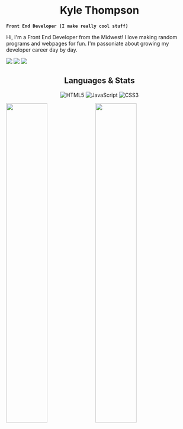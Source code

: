<div align="center">
  <h1>Kyle Thompson</h1>
</div>
<!--
**KyleMT03/KyleMT03** is a ✨ _special_ ✨ repository because its `README.md` (this file) appears on your GitHub profile.-->


**` Front End Developer (I make really cool stuff) `**

Hi, I'm a Front End Developer from the Midwest! I love making random programs and webpages for fun. I'm passoniate about growing my developer career day by day. 

<a href="https://www.youtube.com/@kylethompson9133/featured"><img src="https://img.shields.io/badge/YouTube-%23FF0000.svg?style=for-the-badge&logo=YouTube&logoColor=white"></a>
<a href="https://www.linkedin.com/in/kyle-t-a8a470195/"><img src="https://img.shields.io/badge/linkedin-%230077B5.svg?style=for-the-badge&logo=linkedin&logoColor=white"></a>
<a href="https://www.linkedin.com/in/kyle-t-a8a470195/"><img src="https://img.shields.io/badge/Instagram-%23E4405F.svg?style=for-the-badge&logo=Instagram&logoColor=white"></a>


<div align="center">
  
 ## Languages & Stats

  
</div>

<div align="center">

![HTML5](https://img.shields.io/badge/html5-%23E34F26.svg?style=for-the-badge&logo=html5&logoColor=white)
![JavaScript](https://img.shields.io/badge/javascript-%23323330.svg?style=for-the-badge&logo=javascript&logoColor=%23F7DF1E)
![CSS3](https://img.shields.io/badge/css3-%231572B6.svg?style=for-the-badge&logo=css3&logoColor=white)
  
</div>
  
<img src="https://github-readme-stats.vercel.app/api/top-langs/?username=KyleMT03&layout=compact"  width = "47%"></img>
<img src="https://github-readme-stats.vercel.app/api?username=KyleMT03"  width = "47%"></img>


